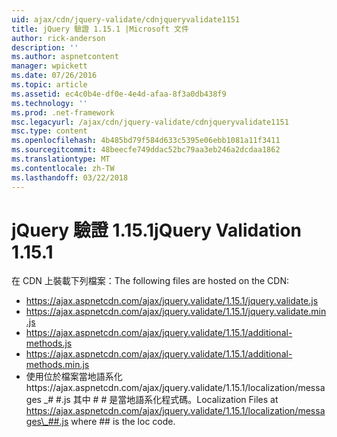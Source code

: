 ```yaml
---
uid: ajax/cdn/jquery-validate/cdnjqueryvalidate1151
title: jQuery 驗證 1.15.1 |Microsoft 文件
author: rick-anderson
description: ''
ms.author: aspnetcontent
manager: wpickett
ms.date: 07/26/2016
ms.topic: article
ms.assetid: ec4c0b4e-df0e-4e4d-afaa-8f3a0db438f9
ms.technology: ''
ms.prod: .net-framework
msc.legacyurl: /ajax/cdn/jquery-validate/cdnjqueryvalidate1151
msc.type: content
ms.openlocfilehash: 4b485bd79f584d633c5395e06ebb1081a11f3411
ms.sourcegitcommit: 48beecfe749ddac52bc79aa3eb246a2dcdaa1862
ms.translationtype: MT
ms.contentlocale: zh-TW
ms.lasthandoff: 03/22/2018
---
```

<a name="jquery-validation-1151"></a><span data-ttu-id="e3888-102">jQuery 驗證 1.15.1</span><span class="sxs-lookup"><span data-stu-id="e3888-102">jQuery Validation 1.15.1</span></span>
====================
<span data-ttu-id="e3888-103">在 CDN 上裝載下列檔案：</span><span class="sxs-lookup"><span data-stu-id="e3888-103">The following files are hosted on the CDN:</span></span>

- https://ajax.aspnetcdn.com/ajax/jquery.validate/1.15.1/jquery.validate.js
- https://ajax.aspnetcdn.com/ajax/jquery.validate/1.15.1/jquery.validate.min.js
- https://ajax.aspnetcdn.com/ajax/jquery.validate/1.15.1/additional-methods.js
- https://ajax.aspnetcdn.com/ajax/jquery.validate/1.15.1/additional-methods.min.js
- <span data-ttu-id="e3888-104">使用位於檔案當地語系化https://ajax.aspnetcdn.com/ajax/jquery.validate/1.15.1/localization/messages \_# #.js 其中 # # 是當地語系化程式碼。</span><span class="sxs-lookup"><span data-stu-id="e3888-104">Localization Files at https://ajax.aspnetcdn.com/ajax/jquery.validate/1.15.1/localization/messages\_##.js where ## is the loc code.</span></span>
